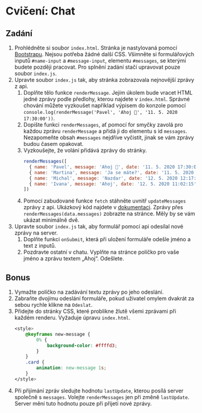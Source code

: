 # Cvičení: Chat

## Zadání

1. Prohlédněte si soubor `index.html`. Stránka je nastylovaná pomocí [Bootstrapu](https://getbootstrap.com/). Nejsou potřeba žádné další CSS. Všimněte si formulářových inputů `#name-input` a `#message-input`, elementu `#messages`, se kterými budete později pracovat. Pro splnění zadání stačí upravovat pouze soubor `index.js`.
1. Upravte soubor `index.js` tak, aby stránka zobrazovala nejnovější zprávy z api.
   1. Doplňte tělo funkce `renderMessage`. Jejím úkolem bude vracet HTML jedné zprávy podle předlohy, kterou najdete v `index.html`. Správné chování můžete vyzkoušet například výpisem do konzole pomocí `console.log(renderMessage('Pavel', 'Ahoj 👋', '11. 5. 2020 17:30:00'))`.
   1. Dopište funkci `renderMessages`, ať pomocí for smyčky zavolá pro každou zprávu `renderMessage` a přidá ji do elementu s id `messages`. Nezapomeňte obsah `#messages` nejdříve vyčistit, jinak se vám zprávy budou časem opakovat.
   1. Vyzkoušejte, že volání přidává zprávy do stránky.
      ```js
      renderMessages([
      	{ name: 'Pavel', message: 'Ahoj 👋', date: '11. 5. 2020 17:30:00' },
      	{ name: 'Martina', message: 'Ja se máte?', date: '11. 5. 2020 17:29:54' },
      	{ name: 'Michal', message: 'Nazdar', date: '12. 5. 2020 12:17:21' },
      	{ name: 'Ivana', message: 'Ahoj', date: '12. 5. 2020 11:02:15' },
      ])
      ```
   1. Pomocí zabudované funkce `fetch` stáhněte uvnitř `updateMessages` zprávy z api. Ukázkový kód najdete v [dokumentaci](https://czechichat.herokuapp.com/documentation/). Zprávy přes `renderMessages(data.messages)` zobrazte na stránce. Měly by se vám ukázat minimálně dvě.
1. Upravte soubor `index.js` tak, aby formulář pomocí api odesílal nové zprávy na server.
   1. Doplňte funkci `onSubmit`, která při uložení formuláře odešle jméno a text z inputů.
   1. Pozdravte ostatní v chatu. Vyplňte na stránce políčko pro vaše jméno a zprávu textem „Ahoj“. Odešlete.

## Bonus

1. Vymažte políčko na zadávání textu zprávy po jeho odeslání.
1. Zabraňte dvojímu odeslání formuláře, pokud uživatel omylem dvakrát za sebou rychle klikne na `Odeslat`.
1. Přidejte do stránky CSS, které problikne žlutě všemi zprávami při každém renderu. Vyžaduje úpravu `index.html`.
   ```css
   <style>
       @keyframes new-message {
           0% {
               background-color: #ffffd3;
           }
       }
       .card {
           animation: new-message 1s;
       }
   </style>
   ```
1. Při přijímání zpráv sledujte hodnotu `lastUpdate`, kterou posílá server společně s `messages`. Volejte `renderMessages` jen při změně `lastUpdate`. Server mění tuto hodnotu pouze při přijetí nové zprávy.
